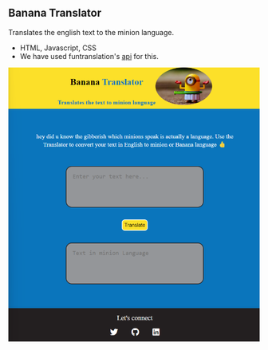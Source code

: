 ## Banana Translator

Translates the english text to the minion language.

- HTML, Javascript, CSS
- We have used funtranslation's [api](https://funtranslations.com/api/minion) for this.

![App Image](/images/app_img.png?raw=true "Title")
